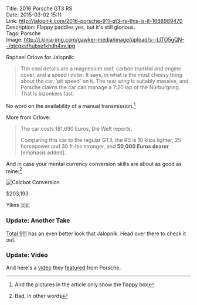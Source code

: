 Title: 2016 Porsche GT3 RS  
Date: 2015-03-02 15:11  
Link: http://jalopnik.com/2016-porsche-911-gt3-rs-this-is-it-1688989470  
Description: Flappy paddles yes, but it's still glorious.  
Tags: Porsche  
Image: http://i.kinja-img.com/gawker-media/image/upload/s--LlTO5gQN--/qtcgxsfhubxefkhdh4xv.jpg  

Raphael Orlove for Jalopnik:

> The cool details are a magnesium roof, carbon trunklid and engine cover, and a speed limiter. It says, in what is the most cheesy thing about the car, 'pit speed' on it. The rear wing is suitably massive, and Porsche claims the car can manage a 7:20 lap of the Nürburgring. That is bizonkers fast.

No word on the availability of a manual transmission.[^1]

More from Orlove:

> The car costs 181,690 Euros, Die Welt reports.
>
> Comparing this car to the regular GT3, the RS is 10 kilos lighter, 25 horsepower and 30 ft-lbs stronger, and **50,000 Euros dearer** [emphasis added].

And in case your mental currency conversion skills are about as good as mine:[^2]

![Calcbot Conversion](https://d.pr/i/17PCq+ "Calculating the conversion")
<!-- {.screenshot .iphone} -->

$203,193.

Yikes 🇩🇪

<aside class="update">

### Update: Another Take

[Total 911][1] has an even better look that Jalopnik. Head over there to check it out.

</aside>

<aside class="update">

### Update: Video

And here's a [video][2] they [featured][3] from Porsche.

</aside>

[^1]: And the pictures in the article only show the flappy box
[^2]: Bad, in other words

[1]: http://www.total911.com/new-porsche-911-gt3-rs-launched-in-geneva/ "Total 911 previews the 991 GT3 RS"
[2]: https://youtu.be/XQh8qCZWOEw "Porsche 991 GT3 RS press film"
[3]: http://www.total911.com/see-the-new-porsche-991-gt3-rs-in-action-on-road-and-track/ "Total 911 linking to Road & Track's take on the new 991 GT3 RS"
